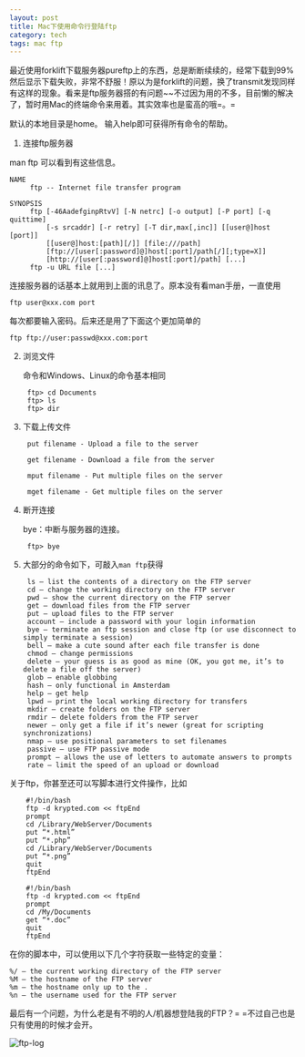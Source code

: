 ```yaml
---
layout: post
title: Mac下使用命令行登陆ftp
category: tech
tags: mac ftp
---
```


最近使用forklift下载服务器pureftp上的东西，总是断断续续的，经常下载到99%然后显示下载失败，非常不舒服！原以为是forklift的问题，换了transmit发现同样有这样的现象。看来是ftp服务器搭的有问题~~不过因为用的不多，目前懒的解决了，暂时用Mac的终端命令来用着。其实效率也是蛮高的哦=。=



默认的本地目录是home。 输入help即可获得所有命令的帮助。

1. 连接ftp服务器

  man ftp 可以看到有这些信息。

  	NAME
  	     ftp -- Internet file transfer program
  	
  	SYNOPSIS
  	     ftp [-46AadefginpRtvV] [-N netrc] [-o output] [-P port] [-q quittime]
  	         [-s srcaddr] [-r retry] [-T dir,max[,inc]] [[user@]host [port]]
  	         [[user@]host:[path][/]] [file:///path]
  	         [ftp://[user[:password]@]host[:port]/path[/][;type=X]]
  	         [http://[user[:password]@]host[:port]/path] [...]
  	     ftp -u URL file [...]

  连接服务器的话基本上就用到上面的讯息了。原本没有看man手册，一直使用

  	ftp user@xxx.com port

  每次都要输入密码。后来还是用了下面这个更加简单的

  	ftp ftp://user:passwd@xxx.com:port

2. 浏览文件
	
	命令和Windows、Linux的命令基本相同
	
		ftp> cd Documents
		ftp> ls		
		ftp> dir
	
3. 下载上传文件

		put filename - Upload a file to the server
		
		get filename - Download a file from the server
		
		mput filename - Put multiple files on the server
		
		mget filename - Get multiple files on the server

4. 断开连接

	bye：中断与服务器的连接。
	
		ftp> bye


5. 大部分的命令如下，可敲入`man ftp`获得
	
		ls – list the contents of a directory on the FTP server
		cd – change the working directory on the FTP server
		pwd – show the current directory on the FTP server
		get – download files from the FTP server
		put – upload files to the FTP server
		account – include a password with your login information
		bye – terminate an ftp session and close ftp (or use disconnect to simply terminate a session)
		bell – make a cute sound after each file transfer is done
		chmod – change permissions
		delete – your guess is as good as mine (OK, you got me, it’s to delete a file off the server)
		glob – enable globbing
		hash – only functional in Amsterdam
		help – get help
		lpwd – print the local working directory for transfers
		mkdir – create folders on the FTP server
		rmdir – delete folders from the FTP server
		newer – only get a file if it’s newer (great for scripting synchronizations)
		nmap – use positional parameters to set filenames
		passive – use FTP passive mode
		prompt – allows the use of letters to automate answers to prompts
		rate – limit the speed of an upload or download

关于ftp，你甚至还可以写脚本进行文件操作，比如

		#!/bin/bash
		ftp -d krypted.com << ftpEnd
		prompt
		cd /Library/WebServer/Documents
		put “*.html”
		put “*.php”
		cd /Library/WebServer/Documents
		put “*.png”
		quit
		ftpEnd
	
		#!/bin/bash
		ftp -d krypted.com << ftpEnd
		prompt
		cd /My/Documents
		get “*.doc”
		quit
		ftpEnd

在你的脚本中，可以使用以下几个字符获取一些特定的变量：

	%/ – the current working directory of the FTP server
	%M – the hostname of the FTP server
	%m – the hostname only up to the .
	%n – the username used for the FTP server

最后有一个问题，为什么老是有不明的人/机器想登陆我的FTP？= =不过自己也是只有使用的时候才会开。

![ftp-log](https://cdn.kelu.org/blog/2015/02/FTP-Log.jpg)
